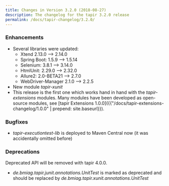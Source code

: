 ```yaml
---
title: Changes in Version 3.2.0 (2018-08-27)
description: The changelog for the tapir 3.2.0 release
permalink: /docs/tapir-changelog/3.2.0/
---
```


### Enhancements
* Several libraries were updated:
  - Xtend 2.13.0 --> 2.14.0
  - Spring Boot: 1.5.9 --> 1.5.14
  - Selenium: 3.8.1 --> 3.14.0
  - HtmlUnit: 2.29.0 --> 2.32.0
  - Allure2: 2.0-BETA21 --> 2.7.0
  - WebDriver-Manager 2.1.0 --> 2.2.5
* New module *tapir-xunit*
* This release is the first one which works hand in hand with the *tapir-extensions* modules. Many modules have been developed as open-source modules, see [tapir Extensions 1.0.0]({{"/docs/tapir-extensions-changelog/1.0.0" | prepend: site.baseurl}}).

### Bugfixes
* *tapir-executiontest-lib* is deployed to Maven Central now (it was accidentally omitted before)

### Deprecations
Deprecated API will be removed with tapir 4.0.0.
* *de.bmiag.tapir.junit.annotations.UnitTest* is marked as deprecated and should be replaced by *de.bmiag.tapir.xunit.annotations.UnitTest*
